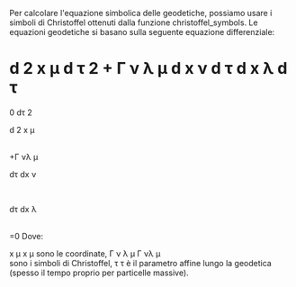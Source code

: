 Per calcolare l'equazione simbolica delle geodetiche, possiamo usare i simboli di Christoffel ottenuti dalla funzione christoffel_symbols. Le equazioni geodetiche si basano sulla seguente equazione differenziale:

d
2
x
μ
d
τ
2
+
Γ
ν
λ
μ
d
x
ν
d
τ
d
x
λ
d
τ
=
0
dτ 
2
 
d 
2
 x 
μ
 
​	
 +Γ 
νλ
μ
​	
  
dτ
dx 
ν
 
​	
  
dτ
dx 
λ
 
​	
 =0
Dove:

x
μ
x 
μ
  sono le coordinate,
Γ
ν
λ
μ
Γ 
νλ
μ
​	
  sono i simboli di Christoffel,
τ
τ è il parametro affine lungo la geodetica (spesso il tempo proprio per particelle massive).
